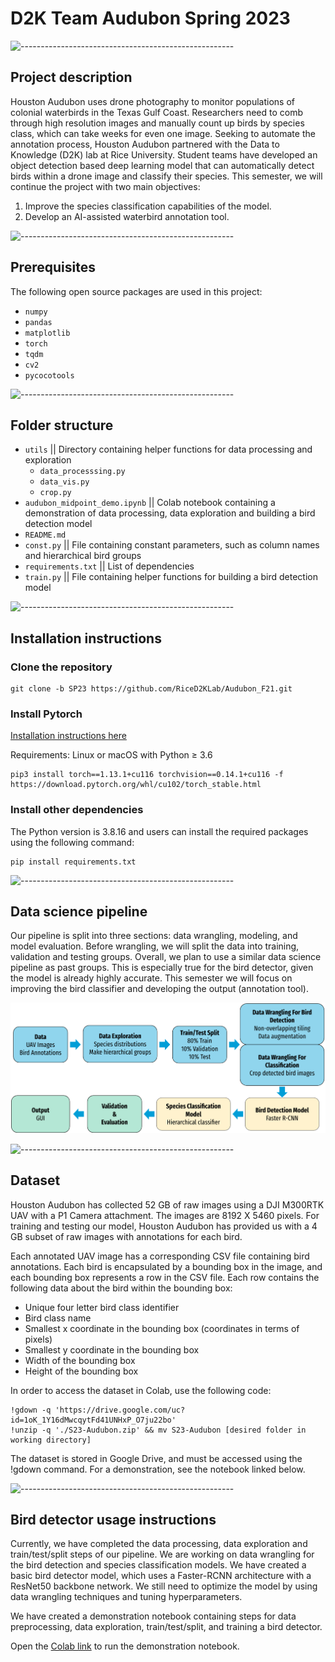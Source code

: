 # D2K Team Audubon Spring 2023

![-----------------------------------------------------](https://raw.githubusercontent.com/andreasbm/readme/master/assets/lines/rainbow.png)

## Project description
Houston Audubon uses drone photography to monitor populations of colonial waterbirds in the Texas Gulf Coast. Researchers need to comb through high resolution images and manually count up birds by species class, which can take weeks for even one image. Seeking to automate the annotation process, Houston Audubon partnered with the Data to Knowledge (D2K) lab at Rice University. Student teams have developed an object detection based deep learning model that can automatically detect birds within a drone image and classify their species. This semester, we will continue the project with two main objectives:
  1. Improve the species classification capabilities of the model.
  2. Develop an AI-assisted waterbird annotation tool.

![-----------------------------------------------------](https://raw.githubusercontent.com/andreasbm/readme/master/assets/lines/rainbow.png)

## Prerequisites
The following open source packages are used in this project:
  - `numpy`
  - `pandas`
  - `matplotlib`
  - `torch`
  - `tqdm`
  - `cv2`
  - `pycocotools`

![-----------------------------------------------------](https://raw.githubusercontent.com/andreasbm/readme/master/assets/lines/rainbow.png)

## Folder structure

  - `utils` || Directory containing helper functions for data processing and exploration
    - `data_processsing.py`
    - `data_vis.py`
    - `crop.py`
  - `audubon_midpoint_demo.ipynb` || Colab notebook containing a demonstration of data processing, data exploration and building a bird detection model
  - `README.md`
  - `const.py` || File containing constant parameters, such as column names and hierarchical bird groups
  - `requirements.txt` || List of dependencies
  - `train.py` || File containing helper functions for building a bird detection model

![-----------------------------------------------------](https://raw.githubusercontent.com/andreasbm/readme/master/assets/lines/rainbow.png)

## Installation instructions

 ### Clone the repository

  ```linux
  git clone -b SP23 https://github.com/RiceD2KLab/Audubon_F21.git
  ```
 ### Install Pytorch

  <a href="https://pytorch.org/get-started/locally/">Installation instructions here</a> <br>

  Requirements: Linux or macOS with Python ≥ 3.6

  ```linux
  pip3 install torch==1.13.1+cu116 torchvision==0.14.1+cu116 -f https://download.pytorch.org/whl/cu102/torch_stable.html
  ```

 ### Install other dependencies

  The Python version is 3.8.16 and users can install the required packages using the following command:

  ```linux
  pip install requirements.txt
  ```

![-----------------------------------------------------](https://raw.githubusercontent.com/andreasbm/readme/master/assets/lines/rainbow.png)

## Data science pipeline
Our pipeline is split into three sections: data wrangling, modeling, and model evaluation. Before wrangling, we will split the data into training, validation and testing groups. Overall, we plan to use a similar data science pipeline as past groups. This is especially true for the bird detector, given the model is already highly accurate. This semester we will focus on improving the bird classifier and developing the output (annotation tool).

<img src="imgs/pipeline.png">

![-----------------------------------------------------](https://raw.githubusercontent.com/andreasbm/readme/master/assets/lines/rainbow.png)

## Dataset
Houston Audubon has collected 52 GB of raw images using a DJI M300RTK UAV with a P1 Camera attachment. The images are 8192 X 5460 pixels. For training and testing our model, Houston Audubon has provided us with a 4 GB subset of raw images with annotations for each bird.

Each annotated UAV image has a corresponding CSV file containing bird annotations. Each bird is encapsulated by a bounding box in the image, and each bounding box represents a row in the CSV file. Each row contains the following data about the bird within the bounding box:

  - Unique four letter bird class identifier 
  - Bird class name 
  - Smallest x coordinate in the bounding box (coordinates in terms of pixels)
  - Smallest y coordinate in the bounding box
  - Width of the bounding box
  - Height of the bounding box

In order to access the dataset in Colab, use the following code:

```
!gdown -q 'https://drive.google.com/uc?id=1oK_1Y16dMwcqytFd41UNHxP_O7ju22bo'
!unzip -q './S23-Audubon.zip' && mv S23-Audubon [desired folder in working directory] 
```

The dataset is stored in Google Drive, and must be accessed using the !gdown command. For a demonstration, see the notebook linked below.

![-----------------------------------------------------](https://raw.githubusercontent.com/andreasbm/readme/master/assets/lines/rainbow.png)

## Bird detector usage instructions
Currently, we have completed the data processing, data exploration and train/test/split steps of our pipeline. We are working on data wrangling for the bird detection and species classification models. We have created a basic bird detector model, which uses a Faster-RCNN architecture with a ResNet50 backbone network. We still need to optimize the model by using data wrangling techniques and tuning hyperparameters. 

We have created a demonstration notebook containing steps for data preprocessing, data exploration, train/test/split, and training a bird detector. 

Open the [Colab link](https://colab.research.google.com/drive/1wU5k5jI9TlPWy3CzXb4gabZ__YB-Cp97?usp=sharing) to run the demonstration notebook.
